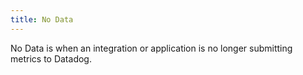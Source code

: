 ```yaml
---
title: No Data
---
```

No Data is when an integration or application is no longer submitting metrics to Datadog. 